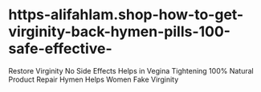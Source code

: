# https-alifahlam.shop-how-to-get-virginity-back-hymen-pills-100-safe-effective-
Restore Virginity No Side Effects Helps in Vegina Tightening 100% Natural Product Repair Hymen Helps Women Fake Virginity
